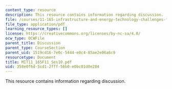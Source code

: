 ```yaml
---
content_type: resource
description: This resource contains information regarding discussion.
file: /courses/11-165-infrastructure-and-energy-technology-challenges-fall-2011/358e0f6d5cd12fff56b0e0bc01d0e284_MIT11_165F11_Ses10.pdf
file_type: application/pdf
learning_resource_types: []
license: https://creativecommons.org/licenses/by-nc-sa/4.0/
ocw_type: OCWFile
parent_title: Discussion
parent_type: CourseSection
parent_uid: 1519cd16-7e0c-5444-e0c4-85ae2e06a6c9
resourcetype: Document
title: MIT11_165F11_Ses10.pdf
uid: 358e0f6d-5cd1-2fff-56b0-e0bc01d0e284
---
```

This resource contains information regarding discussion.